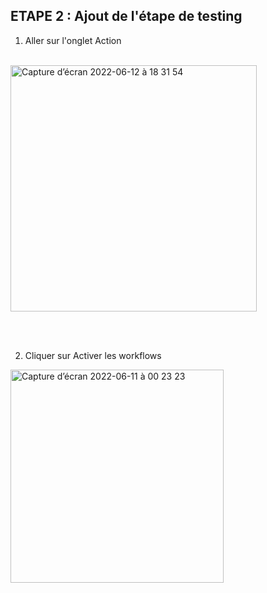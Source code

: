 ## ETAPE 2 : Ajout de l'étape de testing

1. Aller sur l'onglet Action
\
&nbsp;
<img width="394" alt="Capture d’écran 2022-06-12 à 18 31 54" src="https://user-images.githubusercontent.com/5376184/173243328-08fad5c0-5e81-4652-a1ba-9cfd69c5e097.png">

\
&nbsp;

2. Cliquer sur Activer les workflows
<img width="341" alt="Capture d’écran 2022-06-11 à 00 23 23" src="https://user-images.githubusercontent.com/5376184/173158211-2988a774-3f33-46c5-bb0c-7180c9cdb1c8.png">

\
&nbsp;

